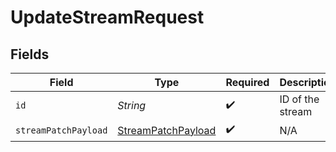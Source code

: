 # UpdateStreamRequest


## Fields

| Field                                                               | Type                                                                | Required                                                            | Description                                                         |
| ------------------------------------------------------------------- | ------------------------------------------------------------------- | ------------------------------------------------------------------- | ------------------------------------------------------------------- |
| `id`                                                                | *String*                                                            | :heavy_check_mark:                                                  | ID of the stream                                                    |
| `streamPatchPayload`                                                | [StreamPatchPayload](../../models/components/StreamPatchPayload.md) | :heavy_check_mark:                                                  | N/A                                                                 |